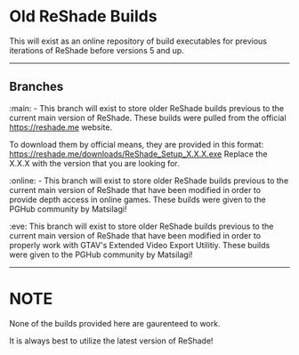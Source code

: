 # Old ReShade Builds
 This will exist as an online repository of build executables for previous iterations of ReShade before versions 5 and up.

---

## Branches

:main: - This branch will exist to store older ReShade builds previous to the current main version of ReShade. These builds were pulled from the official https://reshade.me website.

To download them by official means, they are provided in this format: https://reshade.me/downloads/ReShade_Setup_X.X.X.exe
 Replace the X.X.X with the version that you are looking for.

:online: - This branch will exist to store older ReShade builds previous to the current main version of ReShade that have been modified in order to provide depth access in online games. These builds were given to the PGHub community by Matsilagi!

:eve: This branch will exist to store older ReShade builds previous to the current main version of ReShade that have been modified in order to properly work with GTAV's Extended Video Export Utilitiy. These builds were given to the PGHub community by Matsilagi!

---

# NOTE

None of the builds provided here are gaurenteed to work.

It is always best to utilize the latest version of ReShade!
